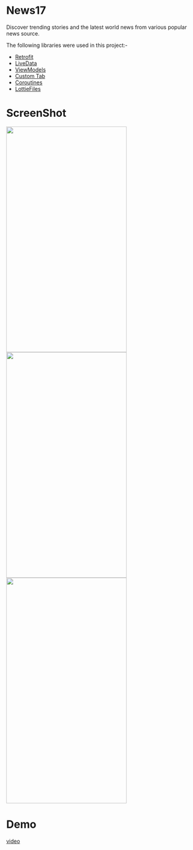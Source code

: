 # News17
Discover trending stories and the latest world news from various popular news source.


The following libraries were used in this project:-

-  [Retrofit](https://square.github.io/retrofit/)
-  [LiveData](https://developer.android.com/topic/libraries/architecture/livedata)
-  [ViewModels](https://developer.android.com/topic/libraries/architecture/viewmodel)
-  [Custom Tab](https://developer.android.com/topic/libraries/architecture/viewmodel)
-  [Coroutines](https://developer.android.com/kotlin/coroutines)
-  [LottieFiles](https://lottiefiles.com/)


# ScreenShot
<img src="https://user-images.githubusercontent.com/79453374/147771853-f4737973-236c-4a5c-aa43-0830e282ed9a.jpg" width="320px" height="600px"/> <img src="https://user-images.githubusercontent.com/79453374/147772515-540fd174-76ae-4a07-aa86-f32e46c680cd.jpg" width="320px" height="600px"/>  <img src="https://user-images.githubusercontent.com/79453374/147772645-f59f0713-528b-4b53-8973-58e707d2555b.jpg" width="320px" height="600px"/>

# Demo
[video](https://www.youtube.com/watch?v=dtXd_jJeM_A)


